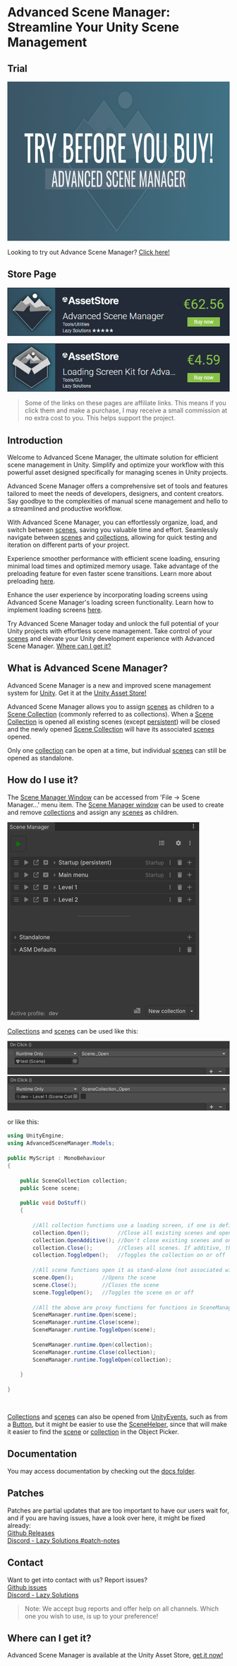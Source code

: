 # Advanced Scene Manager: Streamline Your Unity Scene Management

## Trial

<p align="center">
<img src="/trial/Trial.png" width="640" height="360" />
</p>

Looking to try out Advance Scene Manager? [Click here!](/trial/)

## Store Page

<p align="center">
  <a href="https://prf.hn/click/camref:1100ljPVc/pubref:docs/destination:https://assetstore.unity.com/packages/tools/utilities/advanced-scene-manager-3-330926">
    <img src="./image/ASM_Store_1.png" alt="ASM Store">
  </a>
</p>

<p align="center">
  <a href="https://prf.hn/click/camref:1100ljPVc/pubref:docs/destination:https://assetstore.unity.com/packages/tools/gui/loading-screen-kit-for-advanced-scene-manager-311223">
    <img src="./image/ASM_Store.png" alt="LSK Store">
  </a>
</p>

> Some of the links on these pages are affiliate links. This means if you click them and make a purchase, I may receive a small commission at no extra cost to you. This helps support the project.


## Introduction
Welcome to Advanced Scene Manager, the ultimate solution for efficient scene management in Unity. Simplify and optimize your workflow with this powerful asset designed specifically for managing scenes in Unity projects.

Advanced Scene Manager offers a comprehensive set of tools and features tailored to meet the needs of developers, designers, and content creators. Say goodbye to the complexities of manual scene management and hello to a streamlined and productive workflow.

With Advanced Scene Manager, you can effortlessly organize, load, and switch between [scenes](https://github.com/Lazy-Solutions/AdvancedSceneManager/blob/main/docs/guides/Scenes.md), saving you valuable time and effort. Seamlessly navigate between [scenes](https://github.com/Lazy-Solutions/AdvancedSceneManager/blob/main/docs/guides/Scenes.md) and [collections](https://github.com/Lazy-Solutions/AdvancedSceneManager/blob/main/docs/guides/Scene%20collections.md), allowing for quick testing and iteration on different parts of your project.

Experience smoother performance with efficient scene loading, ensuring minimal load times and optimized memory usage. Take advantage of the preloading feature for even faster scene transitions. Learn more about preloading [here](https://github.com/Lazy-Solutions/AdvancedSceneManager/blob/main/docs/guides/Scenes.md#preloading).

Enhance the user experience by incorporating loading screens using Advanced Scene Manager's loading screen functionality. Learn how to implement loading screens [here](https://github.com/Lazy-Solutions/AdvancedSceneManager/blob/main/docs/guides/Loading%20screens.md).

Try Advanced Scene Manager today and unlock the full potential of your Unity projects with effortless scene management. Take control of your [scenes](https://github.com/Lazy-Solutions/AdvancedSceneManager/blob/main/docs/guides/Scenes.md) and elevate your Unity development experience with Advanced Scene Manager. [Where can I get it?](https://github.com/Lazy-Solutions/AdvancedSceneManager#where-can-i-get-it)

## What is Advanced Scene Manager?

Advanced Scene Manager is a new and improved scene management system for [Unity](https://unity.com/). Get it at the [Unity Asset Store!](https://assetstore.unity.com/packages/tools/utilities/advanced-scene-manager-3-330926)

Advanced Scene Manager allows you to assign [scenes](https://github.com/Lazy-Solutions/AdvancedSceneManager/blob/main/docs/guides/Scenes.md) as children to a [Scene Collection](https://github.com/Lazy-Solutions/AdvancedSceneManager/blob/main/docs/guides/Scene%20collections.md) (commonly referred to as collections).
When a [Scene Collection](https://github.com/Lazy-Solutions/AdvancedSceneManager/blob/main/docs/guides/Scene%20collections.md) is opened all existing scenes (except [persistent](https://github.com/Lazy-Solutions/AdvancedSceneManager/blob/main/docs/guides/Scenes.md#persistent-scenes)) will be closed and the newly opened [Scene Collection](https://github.com/Lazy-Solutions/AdvancedSceneManager/blob/main/docs/guides/Scene%20collections.md) will have its associated [scenes](https://github.com/Lazy-Solutions/AdvancedSceneManager/blob/main/docs/guides/Scenes.md) opened.

Only one [collection](https://github.com/Lazy-Solutions/AdvancedSceneManager/blob/main/docs/guides/Scene%20collections.md) can be open at a time, but individual [scenes](https://github.com/Lazy-Solutions/AdvancedSceneManager/blob/main/docs/guides/Scene%20collections.md) can still be opened as standalone.

## How do I use it?

The [Scene Manager Window](https://github.com/Lazy-Solutions/AdvancedSceneManager/blob/main/docs/guides/Scene%20manager%20window.md) can be accessed from 'File -> Scene Manager...' menu item. The [Scene Manager window](https://github.com/Lazy-Solutions/AdvancedSceneManager/blob/main/docs/guides/Scene%20manager%20window.md) can be used to create and remove [collections](https://github.com/Lazy-Solutions/AdvancedSceneManager/blob/main/docs/guides/Scene%20collections.md) and assign any [scenes](https://github.com/Lazy-Solutions/AdvancedSceneManager/blob/main/docs/guides/Scenes.md) as children.

![](https://github.com/Lazy-Solutions/AdvancedSceneManager/blob/main/docs/image/scene-manager-window.png)

[Collections](https://github.com/Lazy-Solutions/AdvancedSceneManager/blob/main/docs/guides/Scene%20collections.md) and [scenes](https://github.com/Lazy-Solutions/AdvancedSceneManager/blob/main/docs/guides/Scenes.md) can be used like this:

![](https://github.com/Lazy-Solutions/AdvancedSceneManager/blob/main/docs/image/button-click-scene-open.png)
![](https://github.com/Lazy-Solutions/AdvancedSceneManager/blob/main/docs/image/button-click-collection-open.png)

or like this:

```C#
using UnityEngine;
using AdvancedSceneManager.Models;

public MyScript : MonoBehaviour
{

    public SceneCollection collection;
    public Scene scene;

    public void DoStuff()
    {     

        //All collection functions use a loading screen, if one is defined
        collection.Open();         //Close all existing scenes and open scenes in collection
        collection.OpenAdditive(); //Don't close existing scenes and only open scenes in collection
        collection.Close();        //Closes all scenes. If additive, then only collection scenes will be closed. 
        collection.ToggleOpen();   //Toggles the collection on or off

        //All scene functions open it as stand-alone (not associated with a collection)
        scene.Open();         //Opens the scene
        scene.Close();        //Closes the scene
        scene.ToggleOpen();   //Toggles the scene on or off

        //All the above are proxy functions for functions in SceneManager.runtime
        SceneManager.runtime.Open(scene);
        SceneManager.runtime.Close(scene);
        SceneManager.runtime.ToggleOpen(scene);

        SceneManager.runtime.Open(collection);
        SceneManager.runtime.Close(collection);
        SceneManager.runtime.ToggleOpen(collection);

    }

}
```

</br>

[Collections](https://github.com/Lazy-Solutions/AdvancedSceneManager/blob/main/docs/guides/Scene%20collections.md) and [scenes](https://github.com/Lazy-Solutions/AdvancedSceneManager/blob/main/docs/guides/Scenes.md) can also be opened from [UnityEvents](https://docs.unity3d.com/Manual/UnityEvents.html), such as from a [Button](https://docs.unity3d.com/Packages/com.unity.ugui@1.0/manual/script-Button.html), but it might be easier to use the [SceneHelper](https://github.com/Lazy-Solutions/AdvancedSceneManager/blob/main/docs/guides/Scene%20helper.md), since that will make it easier to find the [scene](https://github.com/Lazy-Solutions/AdvancedSceneManager/blob/main/docs/guides/Scenes.md) or [collection](https://github.com/Lazy-Solutions/AdvancedSceneManager/blob/main/docs/guides/Scene%20collections.md) in the Object Picker.

## Documentation

You may access documentation by checking out the [docs folder](/docs).

## Patches
Patches are partial updates that are too important to have our users wait for, and if you are having issues, have a look over here, it might be fixed already: \
[Github Releases](https://github.com/Lazy-Solutions/AdvancedSceneManager/releases)\
[Discord - Lazy Solutions #patch-notes](https://discord.com/channels/519089118467325952/806112082873024562)

## Contact
Want to get into contact with us? Report issues?\
[Github issues](https://github.com/Lazy-Solutions/AdvancedSceneManager/issues)\
[Discord - Lazy Solutions](https://discord.gg/upfgXPxFnw)
>Note: We accept bug reports and offer help on all channels. Which one you wish to use, is up to your preference!

## Where can I get it?
Advanced Scene Manager is available at the Unity Asset Store, [get it now!](https://assetstore.unity.com/packages/tools/utilities/advanced-scene-manager-3-330926)<br/>
